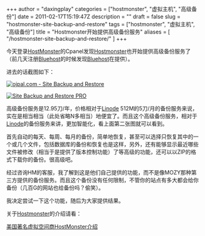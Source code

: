 +++
author = "daxingplay"
categories = ["hostmonster", "虚拟主机", "高级备份"]
date = 2011-02-17T15:19:47Z
description = ""
draft = false
slug = "hostmonster-site-backup-and-restore"
tags = ["hostmonster", "虚拟主机", "高级备份"]
title = "Hostmonster开始提供高级备份服务"
aliases = [
    "/hostmonster-site-backup-and-restore/"
]
+++


今天登录[HostMonster](http://www.hostmonster.com/track/daxingplay "Hostmonster著名美国主机商")的Cpanel发现[Hostmonster](http://www.hostmonster.com/track/daxingplay "Hostmonster著名美国主机商")也开始提供高级备份服务了（前几天注册[Bluehost](http://www.bluehost.com/track/daxingplay "BlueHost美国著名提供商")的时候发现[Bluehost](http://www.bluehost.com/track/daxingplay "BlueHost美国著名提供商")在提供）。

进去的话截图如下：

[![](https://img2.ojcdn.com/daxingplay/2011/02/ojpal.com-Site-Backup-and-Restore-300x222.png "ojpal.com - Site Backup and Restore")](https://daxingplay.me/website/sharedhosting/hostmonster-site-backup-and-restore.html/attachment/ojpal-com-site-backup-and-restore)

[![](https://img2.ojcdn.com/daxingplay/2011/02/Site-Backup-and-Restore-PRO-300x174.png "Site Backup and Restore PRO")](https://daxingplay.me/website/sharedhosting/hostmonster-site-backup-and-restore.html/attachment/site-backup-and-restore-pro)

高级备份服务是12.95刀/年，价格相对于[Linode](http://www.linode.com/?r=a84fa0cb55e06f910470c9be9380ed74701b17b9 "Linode美国著名Xen VPS提供商") 512M的5刀/月的备份服务来说，实在是相当相当（此处省略N多相当）地便宜了。而且这个高级备份服务，相对于[Linode](http://www.linode.com/?r=a84fa0cb55e06f910470c9be9380ed74701b17b9 "Linode美国著名Xen VPS提供商")的备份服务来讲，更加智能化，看上面第二张图就可以看到。

首先自动的每天、每周、每月的备份，简单地恢复，甚至可以选择只恢复其中的一个或几个文件，包括数据库的备份和恢复也是这样，另外，还有能够显示最近哪些文件被修改（相当于是提供了版本控制功能）了等高级的功能，还可以以ZIP的格式下载你的备份。很高级吧。

经过咨询HM的客服，我了解到这是他们自己提供的功能，而不是像MOZY那种第三方提供的备份服务。而且这个备份没有任何限制，不管你的站点有多大都会给你备份（几百G的网站也给备份吗？偷笑）。

我决定尝试一下这个功能，随后为大家提供结果。

关于[Hostmonster](http://www.hostmonster.com/track/daxingplay "Hostmonster著名美国主机商")的介绍请看：

[美国著名虚拟空间商HostMonster介绍](https://daxingplay.me/website/sharedhosting/hostmonster-introduction.html)

